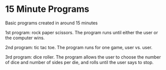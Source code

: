 # 15 Minute Programs
Basic programs created in around 15 minutes

1st program: rock paper scissors. The program runs until either the user or the computer wins.

2nd program: tic tac toe. The program runs for one game, user vs. user.

3rd program: dice roller. The program allows the user to choose the number of dice and number of sides per die, and rolls until the user says to stop.
